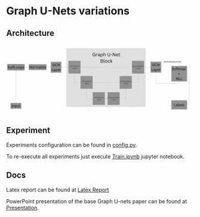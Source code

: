 # Graph U-Nets variations

## Architecture

![alt text](docs/architecture.png "Architecture")

## Experiment

Experiments configuration can be found in [config.py](config.py).

To re-execute all experiments just execute [Train.ipynb](Train.ipynb) jupyter notebook.

## Docs

Latex report can be found at [Latex Report](docs/Graph_U_Nets_Variations.pdf)

PowerPoint presentation of the base Graph U-nets paper can be found at [Presentation](docs/Presentation.pdf).
